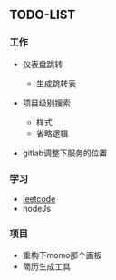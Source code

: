 ## TODO-LIST
### 工作


- 仪表盘跳转
	- 生成跳转表


- 项目级别搜索
   - 样式
   - 省略逻辑


- gitlab调整下服务的位置


### 学习

- [leetcode](https://leetcode-cn.com/problemset/all/)
- nodeJs

### 项目

- 重构下momo那个画板
- 简历生成工具
